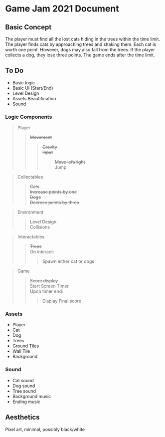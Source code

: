 # Game Jam 2021 Document

## Basic Concept
The player must find all the lost cats hiding in the trees within the time limit. The player finds cats by approaching trees and shaking them. Each cat is worth one point. However, dogs may also fall from the trees. If the player collects a dog, they lose three points. The game ends after the time limit.

## To Do
* Basic logic
* Basic UI (Start/End)
* Level Design
* Assets Beautification
* Sound

### Logic Components
> Player  
>> ~~Movement~~  
>>> ~~Gravity~~  
>>> ~~Input~~  
>>>> ~~Move left/right~~  
>>>> Jump  
  
> Collectables  
>> ~~Cats~~  
>> ~~Increase points by one~~  
>> ~~Dogs~~  
>> ~~Decrese points by three~~  
        
> Environment  
>> Level Design  
>> Collisions  
  
> Interactables  
>> ~~Trees~~  
>> On interact:  
>>> Spawn either cat or dogs  

> Game 
>> ~~Score display~~  
>> Start Screen
>> Timer  
>> Upon timer end:  
>>> Display Final score  

### Assets
* Player
* Cat
* Dog
* Trees
* Ground Tiles
* Wall Tile
* Background

### Sound
* Cat sound
* Dog sound
* Tree sound
* Background music
* Ending music

    
## Aesthetics
Pixel art, minimal, possibly black/white
